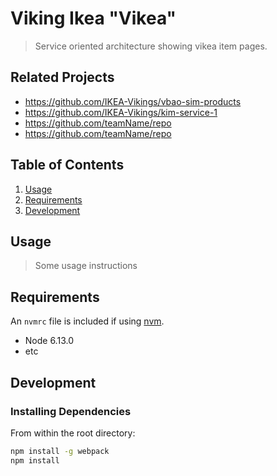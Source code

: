 # Viking Ikea "Vikea"

> Service oriented architecture showing vikea item pages.

## Related Projects

  - https://github.com/IKEA-Vikings/vbao-sim-products
  - https://github.com/IKEA-Vikings/kim-service-1
  - https://github.com/teamName/repo
  - https://github.com/teamName/repo

## Table of Contents

1. [Usage](#Usage)
1. [Requirements](#requirements)
1. [Development](#development)

## Usage

> Some usage instructions

## Requirements

An `nvmrc` file is included if using [nvm](https://github.com/creationix/nvm).

- Node 6.13.0
- etc

## Development

### Installing Dependencies

From within the root directory:

```sh
npm install -g webpack
npm install
```

